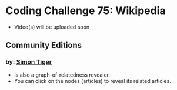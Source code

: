 # Coding Challenge 75: Wikipedia
* Video(s) will be uploaded soon

## Community Editions

### by: [Simon Tiger](https://simon-tiger.github.io/wikipedia-crawler/wikipedia)
* Is also a graph-of-relatedness revealer.
* You can click on the nodes (articles) to reveal its related articles.
